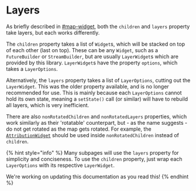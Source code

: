 # Layers

As briefly described in [#map-widget](../basics.md#map-widget "mention"), both the `children` and `layers` property take layers, but each works differently.

The `children` property takes a list of `Widget`s, which will be stacked on top of each other (last on top). These can be any `Widget`, such as a `FutureBuilder` or `StreamBuilder`, but are usually `LayerWidget`s which are provided by this library. `LayerWidget`s have the property `options`, which takes a `LayerOptions`.

Alternatively, the `layers` property takes a list of `LayerOptions`, cutting out the `LayerWidget`. This was the older property available, and is no longer recommended for use. This is mainly because each `LayerOptions` cannot hold its own state, meaning a `setState()` call (or similar) will have to rebuild all layers, which is very inefficient.

There are also `nonRotatedChildren` and `nonRotatedLayers` properties, which work similarly as their 'rotatable' counterpart, but - as the name suggests - do not get rotated as the map gets rotated. For example, the [`AttributionWidget`](attribution-layer.md) should be used inside `nonRotatedChildren` instead of `children`.

{% hint style="info" %}
Many subpages will use the `layers` property for simplicity and conciseness. To use the `children` property, just wrap each `LayerOptions` with its respective `LayerWidget`.

We're working on updating this documentation as you read this!
{% endhint %}

